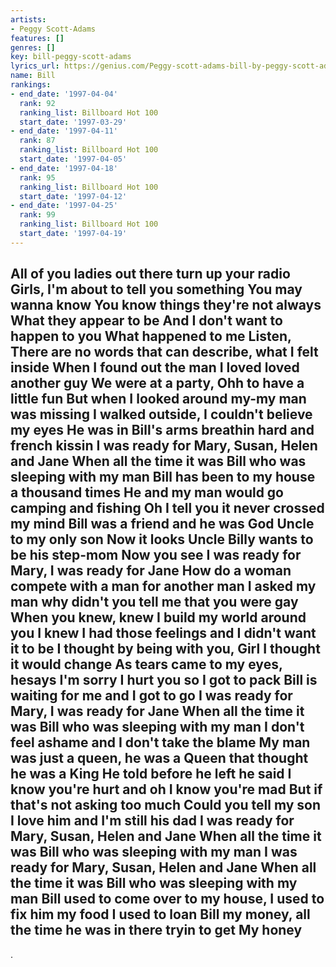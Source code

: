 ```yaml
---
artists:
- Peggy Scott-Adams
features: []
genres: []
key: bill-peggy-scott-adams
lyrics_url: https://genius.com/Peggy-scott-adams-bill-by-peggy-scott-adams-lyrics
name: Bill
rankings:
- end_date: '1997-04-04'
  rank: 92
  ranking_list: Billboard Hot 100
  start_date: '1997-03-29'
- end_date: '1997-04-11'
  rank: 87
  ranking_list: Billboard Hot 100
  start_date: '1997-04-05'
- end_date: '1997-04-18'
  rank: 95
  ranking_list: Billboard Hot 100
  start_date: '1997-04-12'
- end_date: '1997-04-25'
  rank: 99
  ranking_list: Billboard Hot 100
  start_date: '1997-04-19'
---
```

All of you ladies out there turn up your radio
Girls, I'm about to tell you something You may wanna know
You know things they're not always
What they appear to be
And I don't want to happen to you
What happened to me
Listen, There are no words that can describe, what I felt inside
When I found out the man I loved loved another guy
We were at a party, Ohh to have a little fun
But when I looked around my-my man was missing
I walked outside, I couldn't believe my eyes
He was in Bill's arms breathin hard and french kissin
I was ready for Mary, Susan, Helen and Jane
When all the time it was Bill who was sleeping with my man
Bill has been to my house a thousand times
He and my man would go camping and fishing
Oh I tell you it never crossed my mind
Bill was a friend and he was God Uncle to my only son
Now it looks Uncle Billy wants to be his step-mom
Now you see I was ready for Mary, I was ready for Jane
How do a woman compete with a man for another man
I asked my man why didn't you tell me that you were gay
When you knew, knew I build my world around you
I knew I had those feelings and I didn't want it to be
I thought by being with you, Girl I thought it would change
As tears came to my eyes, hesays I'm sorry I hurt you so
I got to pack Bill is waiting for me and I got to go
I was ready for Mary, I was ready for Jane
When all the time it was Bill who was sleeping with my man
I don't feel ashame and I don't take the blame
My man was just a queen, he was a Queen that thought he was a King
He told before he left he said
I know you're hurt and oh I know you're mad
But if that's not asking too much
Could you tell my son I love him and I'm still his dad
I was ready for Mary, Susan, Helen and Jane
When all the time it was Bill who was sleeping with my man
I was ready for Mary, Susan, Helen and Jane
When all the time it was Bill who was sleeping with my man
Bill used to come over to my house, I used to fix him my food
I used to loan Bill my money, all the time he was in there tryin to get
My honey
---
.
